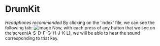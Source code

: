 # DrumKit
*Headphones recommended*
By clicking on the 'index' file, we can see the following tab:
![image](https://user-images.githubusercontent.com/99651712/222286085-f4b3af34-c0ef-497f-8b10-f1fd0a2dc21c.png)
Now, with each press of any button that we see on the screen(A-S-D-F-G-H-J-K-L), we will be able to hear the sound corresponding to that key.
